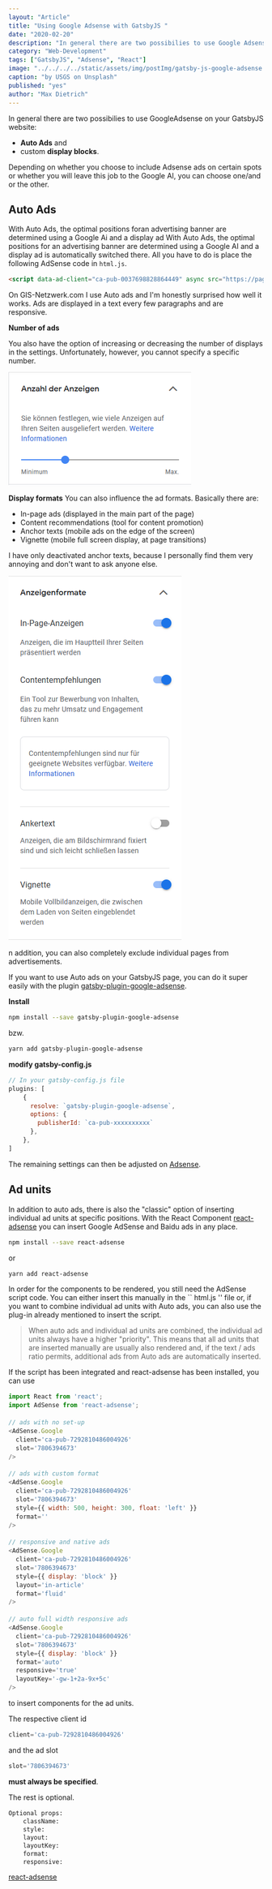 ```yaml
---
layout: "Article"
title: "Using Google Adsense with GatsbyJS "
date: "2020-02-20"
description: "In general there are two possibilies to use Google Adsense on your GatsbyJS website Auto Ads and custom display blocks.Depending on whether you choose to include Adsense ads on certain spots or whether you will leave this job to the Google AI, you can choose one/and or the other."
category: "Web-Development"
tags: ["GatsbyJS", "Adsense", "React"]
image: "../../../../static/assets/img/postImg/gatsby-js-google-adsense.jpg"
caption: "by USGS on Unsplash"
published: "yes"
author: "Max Dietrich"
---
```


In general there are two possibilies to use GoogleAdsense on your GatsbyJS website:
+ **Auto Ads** and
+ custom **display blocks**.

Depending on whether you choose to include Adsense ads on certain spots or whether you will leave this job to the Google AI, you can choose one/and or the other.

## Auto Ads

With Auto Ads, the optimal positions foran advertising banner are determined using a Google Ai and a display ad
With Auto Ads, the optimal positions for an advertising banner are determined using a Google AI and a display ad is automatically switched there. All you have to do is place the following AdSense code in ``html.js``.
```html
<script data-ad-client="ca-pub-0037698828864449" async src="https://pagead2.googlesyndication.com/pagead/js/adsbygoogle.js"></script>
```
On GIS-Netzwerk.com I use Auto ads and I'm honestly surprised how well it works.
Ads are displayed in a text every few paragraphs and are responsive.

**Number of ads**

You also have the option of increasing or decreasing the number of displays in the settings.
Unfortunately, however, you cannot specify a specific number.

![Number of displays](anzahl_der_anzeigen.png "Number of displays")

**Display formats**
You can also influence the ad formats.
Basically there are:
+ In-page ads (displayed in the main part of the page)
+ Content recommendations (tool for content promotion)
+ Anchor texts (mobile ads on the edge of the screen)
+ Vignette (mobile full screen display, at page transitions)

I have only deactivated anchor texts, because I personally find them very annoying and don't want to ask anyone else.

![Display formats](anzeigenformate.png "Display formats")

n addition, you can also completely exclude individual pages from advertisements.

If you want to use Auto ads on your GatsbyJS page, you can do it super easily with the plugin [gatsby-plugin-google-adsense](https://www.gatsbyjs.org/packages/gatsby-plugin-google-adsense/ "gatsby-plugin-google-adsense").

**Install**
```bash
npm install --save gatsby-plugin-google-adsense
```
bzw.
```bash
yarn add gatsby-plugin-google-adsense
```
**modify gatsby-config.js**
```js
// In your gatsby-config.js file
plugins: [
    {
      resolve: `gatsby-plugin-google-adsense`,
      options: {
        publisherId: `ca-pub-xxxxxxxxxx`
      },
    },
]
```
The remaining settings can then be adjusted on [Adsense](https://www.google.com/adsense/ "Adsense").

## Ad units
In addition to auto ads, there is also the "classic" option of inserting individual ad units at specific positions.
With the React Component [react-adsense](https://github.com/hustcc/react-adsense "react-adsense") you can insert Google AdSense and Baidu ads in any place.

```bash
npm install --save react-adsense
```
or
```bash
yarn add react-adsense
```

In order for the components to be rendered, you still need the AdSense script code. You can either insert this manually in the `` html.js '' file or, if you want to combine individual ad units with Auto ads, you can also use the plug-in already mentioned to insert the script.

> When auto ads and individual ad units are combined, the individual ad units always have a higher "priority". This means that all ad units that are inserted manually are usually also rendered and, if the text / ads ratio permits, additional ads from Auto ads are automatically inserted.

If the script has been integrated and react-adsense has been installed, you can use
```js
import React from 'react';
import AdSense from 'react-adsense';

// ads with no set-up
<AdSense.Google
  client='ca-pub-7292810486004926'
  slot='7806394673'
/>

// ads with custom format
<AdSense.Google
  client='ca-pub-7292810486004926'
  slot='7806394673'
  style={{ width: 500, height: 300, float: 'left' }}
  format=''
/>

// responsive and native ads
<AdSense.Google
  client='ca-pub-7292810486004926'
  slot='7806394673'
  style={{ display: 'block' }}
  layout='in-article'
  format='fluid'
/>

// auto full width responsive ads
<AdSense.Google
  client='ca-pub-7292810486004926'
  slot='7806394673'
  style={{ display: 'block' }}
  format='auto'
  responsive='true'
  layoutKey='-gw-1+2a-9x+5c'
/>
```
to insert components for the ad units.


The respective client id
```js
client='ca-pub-7292810486004926'
``` 
and the ad slot 
```js
slot='7806394673'
```
**must always be specified**.

The rest is optional.
```
Optional props:
    className:
    style:
    layout:
    layoutKey:
    format:
    responsive:
```

[react-adsense](https://github.com/hustcc/react-adsense "react-adsense")